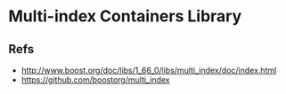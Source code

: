 # Multi-index Containers Library

## Refs
* <http://www.boost.org/doc/libs/1_66_0/libs/multi_index/doc/index.html>
* <https://github.com/boostorg/multi_index>